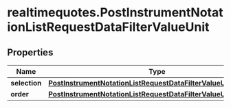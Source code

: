 # realtimequotes.PostInstrumentNotationListRequestDataFilterValueUnit

## Properties

Name | Type | Description | Notes
------------ | ------------- | ------------- | -------------
**selection** | [**PostInstrumentNotationListRequestDataFilterValueUnitSelection**](PostInstrumentNotationListRequestDataFilterValueUnitSelection.md) |  | [optional] 
**order** | [**PostInstrumentNotationListRequestDataFilterValueUnitOrder**](PostInstrumentNotationListRequestDataFilterValueUnitOrder.md) |  | [optional] 


